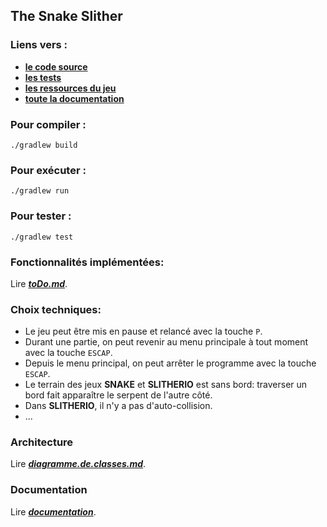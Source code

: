 ## The Snake Slither

### Liens vers :

- [**le code source**](/src/main/java/slitherio/)
- [**les tests**](/src/test/java/slitherio/mainTest.java)
- [**les ressources du jeu**](/src/main/resources/)
- [**toute la documentation**](/documentation/)

### Pour compiler :

```
./gradlew build
```

### Pour exécuter :

```
./gradlew run
```

### Pour tester :

```
./gradlew test
```

### Fonctionnalités implémentées:

Lire [**_toDo.md_**](/documentation/toDo.md).

### Choix techniques:

- Le jeu peut être mis en pause et relancé avec la touche `P`.
- Durant une partie, on peut revenir au menu principale à tout moment avec la touche `ESCAP`.
- Depuis le menu principal, on peut arrêter le programme avec la touche `ESCAP`.
- Le terrain des jeux **SNAKE** et **SLITHERIO** est sans bord: traverser un bord fait apparaître le serpent de l'autre côté.
- Dans **SLITHERIO**, il n'y a pas d'auto-collision.
- ...

### Architecture

Lire [**_diagramme.de.classes.md_**](/documentation/architecture/diagramme.de.classes.md).

### Documentation

Lire [**_documentation_**](/documentation/javadoc/).
